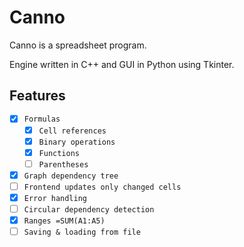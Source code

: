 # Canno

Canno is a spreadsheet program.

Engine written in C++ and GUI in Python using Tkinter.

## Features
- [X] `Formulas`
    - [X] `Cell references`
    - [X] `Binary operations`
    - [X] `Functions`
    - [ ] `Parentheses`
- [X] `Graph dependency tree`
- [ ] `Frontend updates only changed cells`
- [X] `Error handling`
- [ ] `Circular dependency detection`
- [X] `Ranges =SUM(A1:A5)`
- [ ] `Saving & loading from file`
